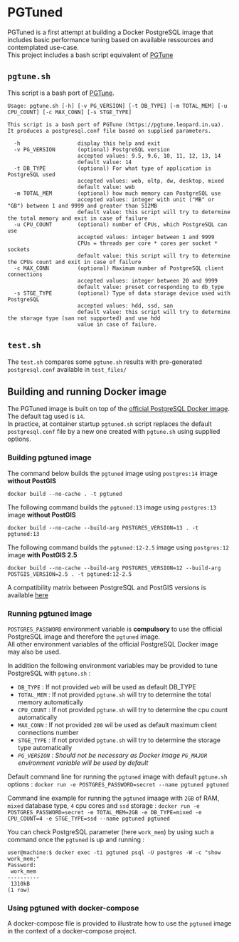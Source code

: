 # PGTuned

PGTuned is a first attempt at building a Docker PostgreSQL image that includes basic performance tuning based on available ressources and contemplated use-case.  
This project includes a bash script equivalent of [PGTune](https://github.com/le0pard/pgtune)

## `pgtune.sh`

This script is a bash port of [PGTune](https://github.com/le0pard/pgtune).

```
Usage: pgtune.sh [-h] [-v PG_VERSION] [-t DB_TYPE] [-m TOTAL_MEM] [-u CPU_COUNT] [-c MAX_CONN] [-s STGE_TYPE]

This script is a bash port of PGTune (https://pgtune.leopard.in.ua).
It produces a postgresql.conf file based on supplied parameters.

  -h                  display this help and exit
  -v PG_VERSION       (optional) PostgreSQL version
                      accepted values: 9.5, 9.6, 10, 11, 12, 13, 14
                      default value: 14
  -t DB_TYPE          (optional) For what type of application is PostgreSQL used
                      accepted values: web, oltp, dw, desktop, mixed
                      default value: web
  -m TOTAL_MEM        (optional) how much memory can PostgreSQL use
                      accepted values: integer with unit ("MB" or "GB") between 1 and 9999 and greater than 512MB
                      default value: this script will try to determine the total memory and exit in case of failure
  -u CPU_COUNT        (optional) number of CPUs, which PostgreSQL can use
                      accepted values: integer between 1 and 9999
                      CPUs = threads per core * cores per socket * sockets
                      default value: this script will try to determine the CPUs count and exit in case of failure
  -c MAX_CONN         (optional) Maximum number of PostgreSQL client connections
                      accepted values: integer between 20 and 9999
                      default value: preset corresponding to db_type
  -s STGE_TYPE        (optional) Type of data storage device used with PostgreSQL
                      accepted values: hdd, ssd, san
                      default value: this script will try to determine the storage type (san not supported) and use hdd
                      value in case of failure.
```

## `test.sh`

The `test.sh` compares some `pgtune.sh` results with pre-generated `postgresql.conf` available in `test_files/`

## Building and running Docker image

The PGTuned image is built on top of the [official PostgreSQL Docker image](https://hub.docker.com/_/postgres). The default tag used is `14`.  
In practice, at container startup `pgtuned.sh` script replaces the default `postgresql.conf` file by a new one created with `pgtune.sh` using supplied options.

### Building pgtuned image

The command below builds the `pgtuned` image using `postgres:14` image **without PostGIS**

`docker build --no-cache . -t pgtuned`

The following command builds the `pgtuned:13` image using `postgres:13` image **without PostGIS**

`docker build --no-cache --build-arg POSTGRES_VERSION=13 . -t pgtuned:13`

The following command builds the `pgtuned:12-2.5` image using `postgres:12` image **with PostGIS 2.5**

`docker build --no-cache --build-arg POSTGRES_VERSION=12 --build-arg POSTGIS_VERSION=2.5 . -t pgtuned:12-2.5`

A compatibility matrix between PostgreSQL and PostGIS versions is available [here](https://trac.osgeo.org/postgis/wiki/UsersWikiPostgreSQLPostGIS)

### Running pgtuned image

`POSTGRES_PASSWORD` environment variable is **compulsory** to use the official PostgreSQL image and therefore the `pgtuned` image.  
All other environment variables of the official PostgreSQL Docker image may also be used.

In addition the following environment variables may be provided to tune PostgreSQL with `pgtune.sh` :
* `DB_TYPE` : If not provided `web` will be used as default DB_TYPE
* `TOTAL_MEM` : If not provided `pgtune.sh` will try to determine the total memory automatically
* `CPU_COUNT` : If not provided `pgtune.sh` will try to determine the cpu count automatically
* `MAX_CONN` : If not provided `200` wil be used as default maximum client connections number
* `STGE_TYPE` : If not provided `pgtune.sh` will try to determine the storage type automatically
* *`PG_VERSION` : Should not be necessary as Docker image `PG_MAJOR` environment variable will be used by default*

Default command line for running the `pgtuned` image with default `pgtune.sh` options :
`docker run -e POSTGRES_PASSWORD=secret --name pgtuned pgtuned`

Command line example for running the `pgtuned` imaage with `2GB` of RAM, `mixed` database type, `4` cpu cores and `ssd` storage :
`docker run -e POSTGRES_PASSWORD=secret -e TOTAL_MEM=2GB -e DB_TYPE=mixed -e CPU_COUNT=4 -e STGE_TYPE=ssd --name pgtuned pgtuned`

You can check PostgreSQL parameter (here `work_mem`) by using such a command once the `pgtuned` is up and running :
```
user@machine:$ docker exec -ti pgtuned psql -U postgres -W -c "show work_mem;"
Password: 
 work_mem 
----------
 1310kB
(1 row)
```

### Using pgtuned with docker-compose

A docker-compose file is provided to illustrate how to use the `pgtuned` image in the context of a docker-compose project.
